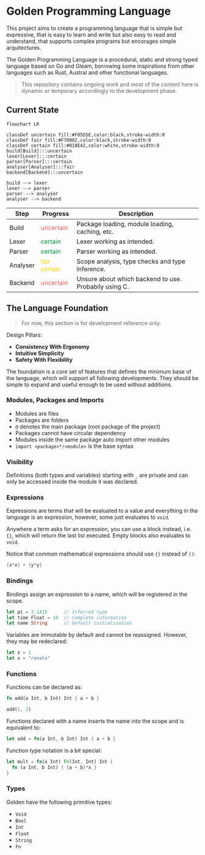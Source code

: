 # Golden Programming Language

This project aims to create a programming language that is simple but expressive, that is easy to learn and write but also easy to read and understand, that supports complex programs but encorages simple arquitectures. 


The Golden Programming Language is a procedural, static and strong typed language based on Go and Gleam, borrowing some inspirations from other languages such as Rust, Austral and other functional languages.

> This repository contains ongoing work and most of the content here is dynamic or temporary accordingly to the development phase.

## Current State

```mermaid
flowchart LR

classDef uncertain fill:#F05D5E,color:black,stroke-width:0
classDef fair fill:#F7D002,color:black,stroke-width:0
classDef certain fill:#018E42,color:white,stroke-width:0
build[Build]:::uncertain
lexer[Lexer]:::certain
parser[Parser]:::certain
analyser[Analyser]:::fair
backend[Backend]:::uncertain

build --> lexer
lexer --> parser
parser --> analyser
analyser --> backend
```

| Step     | Progress                                        | Description                                           |
|----------|-------------------------------------------------|-------------------------------------------------------|
| Build    | <span style="color:#F05D5E">uncertain</span>    | Package loading, module loading, caching, etc.        |
| Lexer    | <span style="color:#018E42">certain</span>      | Lexer working as intended.                            |
| Parser   | <span style="color:#018E42">certain</span>      | Parser working as intended.                           |
| Analyser | <span style="color:#F7D002">fair certain</span> | Scope analysis, type checks and type inference.       |
| Backend  | <span style="color:#F05D5E">uncertain</span>    | Unsure about which backend to use. Probabily using C. |

## The Language Foundation

> For now, this section is for development reference only.

Design Pillars:

- **Consistency With Ergonomy**
- **Intuitive Simplicity**
- **Safety With Flexibility**

The foundation is a core set of features that defines the minimum base of the language, which will support all following developments. They should be simple to expand and useful enough to be used without additions.

### Modules, Packages and Imports
  - Modules are files
  - Packages are folders
  - `@` denotes the main package (root package of the project)
  - Packages cannot have circular dependency
  - Modules inside the same package auto import other modules
  - `import <package>*/<module>` is the base syntax

### Visibility

Definitions (both types and variables) starting with `_` are private and can only be accessed inside the module it was declared. 

### Expressions

Expressions are terms that will be evaluated to a value and everything in the language is an expression, however, some just evaluates to `void`.

Anywhere a term asks for an expression, you can use a block instead, i.e. `{}`, which will return the last list executed. Empty blocks also evaluates to `void`.

Notice that common mathematical expressions should use `{}` instead of `()`:

```rust
{x*x} + {y*y}
```

### Bindings

Bindings assign an expression to a name, which will be registered in the scope.

```rust
let pi = 3.1415      // Inferred type
let time Float = 10  // Complete information
let name String      // Default initialization
```

Variables are immutable by default and cannot be reassigned. However, they may be redeclared:

```rust
let x = 1
let x = "renato"
```

### Functions

Functions can be declared as:

```rust
fn add(a Int, b Int) Int { a + b }

add(1, 2)
```

Functions declared with a name inserts the name into the scope and is equivalent to:

```rust
let add = fn(a Int, b Int) Int { a + b }
```

Function type notation is a bit special:

```rust
let mult = fn(x Int) Fn(Int, Int) Int {
  fn (a Int, b Int) { {a + b}*x }
}
```

### Types

Golden have the following primitive types:

- `Void`
- `Bool`
- `Int`
- `Float`
- `String`
- `Fn`

